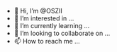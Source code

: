 - 👋 Hi, I’m @OSZII
- 👀 I’m interested in ...
- 🌱 I’m currently learning ...
- 💞️ I’m looking to collaborate on ...
- 📫 How to reach me ...

<!---
OSZII/OSZII is a ✨ special ✨ repository because its `README.md` (this file) appears on your GitHub profile.
You can click the Preview link to take a look at your changes.
--->
